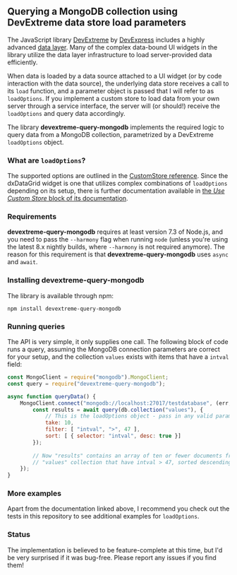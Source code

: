 
## Querying a MongoDB collection using DevExtreme data store load parameters

The JavaScript library [DevExtreme](https://js.devexpress.com/) by [DevExpress](https://www.devexpress.com) includes a highly advanced [data layer](https://js.devexpress.com/Documentation/16_1/Guide/Data_Layer/Data_Layer/). Many of the complex data-bound UI widgets in the library utilize the data layer infrastructure to load server-provided data efficiently.

When data is loaded by a data source attached to a UI widget (or by code interaction with the data source), the underlying data store receives a call to its `load` function, and a parameter object is passed that I will refer to as `loadOptions`. If you implement a custom store to load data from your own server through a service interface, the server will (or should!) receive the `loadOptions` and query data accordingly.

The library **devextreme-query-mongodb** implements the required logic to query data from a MongoDB collection, parametrized by a DevExtreme `loadOptions` object.

### What are `loadOptions`?

The supported options are outlined in the [CustomStore reference](https://js.devexpress.com/Documentation/16_1/ApiReference/Data_Layer/CustomStore/Configuration/#load). Since the dxDataGrid widget is one that utilizes complex combinations of `loadOptions` depending on its setup, there is further documentation available in [the *Use Custom Store* block of its documentation](https://js.devexpress.com/Documentation/16_1/Guide/UI_Widgets/Data_Grid/Use_Custom_Store/).

### Requirements

**devextreme-query-mongodb** requires at least version 7.3 of Node.js, and you need to pass the `--harmony` flag when running `node` (unless you're using the latest 8.x nightly builds, where `--harmony` is not required anymore). The reason for this requirement is that **devextreme-query-mongodb** uses `async` and `await`.

### Installing **devextreme-query-mongodb**

The library is available through npm:

`npm install devextreme-query-mongodb`

### Running queries

The API is very simple, it only supplies one call. The following block of code runs a query, assuming the MongoDB connection parameters are correct for your setup, and the collection `values` exists with items that have a `intval` field:

```js
const MongoClient = require("mongodb").MongoClient;
const query = require("devextreme-query-mongodb");

async function queryData() {
	MongoClient.connect("mongodb://localhost:27017/testdatabase", (err, db) => {
		const results = await query(db.collection("values"), {
			// This is the loadOptions object - pass in any valid parameters
			take: 10,
			filter: [ "intval", ">", 47 ],
			sort: [ { selector: "intval", desc: true }]
		});
		
		// Now "results" contains an array of ten or fewer documents from the 
		// "values" collection that have intval > 47, sorted descendingly by intval.
	});
}
```

### More examples

Apart from the documentation linked above, I recommend you check out the tests in this repository to see additional examples for `loadOptions`.

### Status

The implementation is believed to be feature-complete at this time, but I'd be very surprised if it was bug-free. Please report any issues if you find them!
